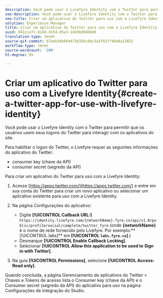 ```yaml
---
description: Você pode usar o Livefyre Identity com o Twitter para permitir que os usuários usem seus logons do Twitter para interagir com os aplicativos do site.
seo-description: Você pode usar o Livefyre Identity com o Twitter para permitir que os usuários usem seus logons do Twitter para interagir com os aplicativos do site.
seo-title: Criar um aplicativo do Twitter para uso com a Livefyre Identity
solution: Experience Manager
title: Criar um aplicativo do Twitter para uso com a Livefyre Identity
uuid: 841cce7c-618d-4154-85a3-1de96d04bb69
translation-type: tm+mt
source-git-commit: 67aeb3de964473b326c88c3a3f81ff48a6a12652
workflow-type: tm+mt
source-wordcount: '200'
ht-degree: 0%

---
```



# Criar um aplicativo do Twitter para uso com a Livefyre Identity{#create-a-twitter-app-for-use-with-livefyre-identity}

Você pode usar o Livefyre Identity com o Twitter para permitir que os usuários usem seus logons do Twitter para interagir com os aplicativos do site.

Para habilitar o logon do Twitter, o Livefyre requer as seguintes informações do aplicativo do Twitter:

* consumer key (chave da API)
* consumer secret (segredo da API)

Para criar um aplicativo do Twitter para uso com a Livefyre Identity:

1. Acesse [https://apps.twitter.com/](https://apps.twitter.com/) e entre em sua conta do Twitter para criar um novo aplicativo ou selecionar um aplicativo existente para uso com a Livefyre Identity.
1. Na página Configurações do aplicativo:

   * Digite **[!UICONTROL Callback URL:]** `https://identity.livefyre.com/{networkName}.fyre.co/api/v1.0/public/profile/social/complete/twitter_fyre` (onde **{networkName}** é o nome de rede fornecido pelo Livefyre. Por exemplo:** [!UICONTROL labs]** em **[!UICONTROL `labs.fyre.co`]**.)
   * Desmarque **[!UICONTROL Enable Callback Locking]**.
   * Selecionar **[!UICONTROL Allow this application to be used to Sign in with Twitter]**.

1. Na guia **[!UICONTROL Permissions]**, selecione **[!UICONTROL Access: Read only]**.

Quando concluída, a página Gerenciamento de aplicativos do Twitter > Chaves e Tokens de acesso lista o Consumer key (chave da API) e o Consumer secret (segredo da API) do aplicativo para uso na página Configurações de integração do Studio.
